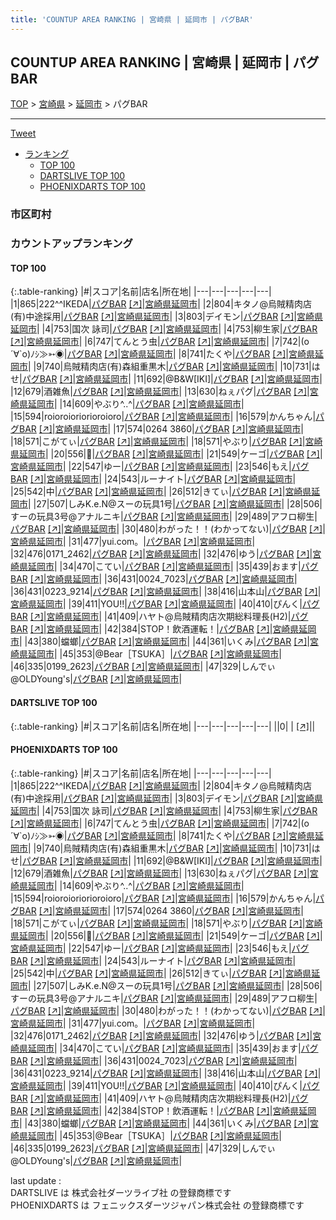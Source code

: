 ```yaml
---
title: 'COUNTUP AREA RANKING | 宮崎県 | 延岡市 | パグBAR'
---
```

## COUNTUP AREA RANKING | 宮崎県 | 延岡市 | パグBAR

[TOP](/darts/rank/) > [宮崎県](/darts/rank/宮崎県/) > [延岡市](/darts/rank/宮崎県/延岡市/) > パグBAR

___

<a href="https://twitter.com/share?ref_src=twsrc%5Etfw" data-text="COUNTUP AREA RANKING | 宮崎県延岡市パグBAR" class="twitter-share-button" data-hashtags="DARTSLIVE,PHOENIXDARTS,darts,ダーツ" data-show-count="false">Tweet</a>

* [ランキング](#カウントアップランキング)
    * [TOP 100](#top-100)
    * [DARTSLIVE TOP 100](#dartslive-top-100)
    * [PHOENIXDARTS TOP 100](#phoenixdarts-top-100)

### 市区町村

<ul>

</ul>

### カウントアップランキング

#### TOP 100



{:.table-ranking}
|#|スコア|名前|店名|所在地|
|---|---|---|---|---|
|1|865|<span class="rank-name-pd">222^^IKEDA</span>|<a href="/darts/rank/shops/92995.html">パグBAR</a> <a href="https://vs.phoenixdarts.com/jp/shop/shopDetailInfo/s_92995?s_seq=92995">[↗]</a>|<a href="/darts/rank/宮崎県/延岡市">宮崎県延岡市</a>|
|2|804|<span class="rank-name-pd">キタノ@烏賊精肉店(有)中途採用</span>|<a href="/darts/rank/shops/92995.html">パグBAR</a> <a href="https://vs.phoenixdarts.com/jp/shop/shopDetailInfo/s_92995?s_seq=92995">[↗]</a>|<a href="/darts/rank/宮崎県/延岡市">宮崎県延岡市</a>|
|3|803|<span class="rank-name-pd">デイモン</span>|<a href="/darts/rank/shops/92995.html">パグBAR</a> <a href="https://vs.phoenixdarts.com/jp/shop/shopDetailInfo/s_92995?s_seq=92995">[↗]</a>|<a href="/darts/rank/宮崎県/延岡市">宮崎県延岡市</a>|
|4|753|<span class="rank-name-pd"><span class="pro-icon-pd"></span>国次 詠司</span>|<a href="/darts/rank/shops/92995.html">パグBAR</a> <a href="https://vs.phoenixdarts.com/jp/shop/shopDetailInfo/s_92995?s_seq=92995">[↗]</a>|<a href="/darts/rank/宮崎県/延岡市">宮崎県延岡市</a>|
|4|753|<span class="rank-name-pd">柳生家</span>|<a href="/darts/rank/shops/92995.html">パグBAR</a> <a href="https://vs.phoenixdarts.com/jp/shop/shopDetailInfo/s_92995?s_seq=92995">[↗]</a>|<a href="/darts/rank/宮崎県/延岡市">宮崎県延岡市</a>|
|6|747|<span class="rank-name-pd">てんとう虫</span>|<a href="/darts/rank/shops/92995.html">パグBAR</a> <a href="https://vs.phoenixdarts.com/jp/shop/shopDetailInfo/s_92995?s_seq=92995">[↗]</a>|<a href="/darts/rank/宮崎県/延岡市">宮崎県延岡市</a>|
|7|742|<span class="rank-name-pd">(о´∀`о)ﾉｼ≫➳◉</span>|<a href="/darts/rank/shops/92995.html">パグBAR</a> <a href="https://vs.phoenixdarts.com/jp/shop/shopDetailInfo/s_92995?s_seq=92995">[↗]</a>|<a href="/darts/rank/宮崎県/延岡市">宮崎県延岡市</a>|
|8|741|<span class="rank-name-pd">たくや</span>|<a href="/darts/rank/shops/92995.html">パグBAR</a> <a href="https://vs.phoenixdarts.com/jp/shop/shopDetailInfo/s_92995?s_seq=92995">[↗]</a>|<a href="/darts/rank/宮崎県/延岡市">宮崎県延岡市</a>|
|9|740|<span class="rank-name-pd">烏賊精肉店(有)森組重黒木</span>|<a href="/darts/rank/shops/92995.html">パグBAR</a> <a href="https://vs.phoenixdarts.com/jp/shop/shopDetailInfo/s_92995?s_seq=92995">[↗]</a>|<a href="/darts/rank/宮崎県/延岡市">宮崎県延岡市</a>|
|10|731|<span class="rank-name-pd">はせ</span>|<a href="/darts/rank/shops/92995.html">パグBAR</a> <a href="https://vs.phoenixdarts.com/jp/shop/shopDetailInfo/s_92995?s_seq=92995">[↗]</a>|<a href="/darts/rank/宮崎県/延岡市">宮崎県延岡市</a>|
|11|692|<span class="rank-name-pd">@B&amp;W[IKI]</span>|<a href="/darts/rank/shops/92995.html">パグBAR</a> <a href="https://vs.phoenixdarts.com/jp/shop/shopDetailInfo/s_92995?s_seq=92995">[↗]</a>|<a href="/darts/rank/宮崎県/延岡市">宮崎県延岡市</a>|
|12|679|<span class="rank-name-pd">酒雑魚</span>|<a href="/darts/rank/shops/92995.html">パグBAR</a> <a href="https://vs.phoenixdarts.com/jp/shop/shopDetailInfo/s_92995?s_seq=92995">[↗]</a>|<a href="/darts/rank/宮崎県/延岡市">宮崎県延岡市</a>|
|13|630|<span class="rank-name-pd">ねぇパグ</span>|<a href="/darts/rank/shops/92995.html">パグBAR</a> <a href="https://vs.phoenixdarts.com/jp/shop/shopDetailInfo/s_92995?s_seq=92995">[↗]</a>|<a href="/darts/rank/宮崎県/延岡市">宮崎県延岡市</a>|
|14|609|<span class="rank-name-pd">やぶり^..^</span>|<a href="/darts/rank/shops/92995.html">パグBAR</a> <a href="https://vs.phoenixdarts.com/jp/shop/shopDetailInfo/s_92995?s_seq=92995">[↗]</a>|<a href="/darts/rank/宮崎県/延岡市">宮崎県延岡市</a>|
|15|594|<span class="rank-name-pd">roioroioriorioroioro</span>|<a href="/darts/rank/shops/92995.html">パグBAR</a> <a href="https://vs.phoenixdarts.com/jp/shop/shopDetailInfo/s_92995?s_seq=92995">[↗]</a>|<a href="/darts/rank/宮崎県/延岡市">宮崎県延岡市</a>|
|16|579|<span class="rank-name-pd">かんちゃん</span>|<a href="/darts/rank/shops/92995.html">パグBAR</a> <a href="https://vs.phoenixdarts.com/jp/shop/shopDetailInfo/s_92995?s_seq=92995">[↗]</a>|<a href="/darts/rank/宮崎県/延岡市">宮崎県延岡市</a>|
|17|574|<span class="rank-name-pd">0264 3860</span>|<a href="/darts/rank/shops/92995.html">パグBAR</a> <a href="https://vs.phoenixdarts.com/jp/shop/shopDetailInfo/s_92995?s_seq=92995">[↗]</a>|<a href="/darts/rank/宮崎県/延岡市">宮崎県延岡市</a>|
|18|571|<span class="rank-name-pd">こがてぃ</span>|<a href="/darts/rank/shops/92995.html">パグBAR</a> <a href="https://vs.phoenixdarts.com/jp/shop/shopDetailInfo/s_92995?s_seq=92995">[↗]</a>|<a href="/darts/rank/宮崎県/延岡市">宮崎県延岡市</a>|
|18|571|<span class="rank-name-pd">やぶり</span>|<a href="/darts/rank/shops/92995.html">パグBAR</a> <a href="https://vs.phoenixdarts.com/jp/shop/shopDetailInfo/s_92995?s_seq=92995">[↗]</a>|<a href="/darts/rank/宮崎県/延岡市">宮崎県延岡市</a>|
|20|556|<span class="rank-name-pd">🌚</span>|<a href="/darts/rank/shops/92995.html">パグBAR</a> <a href="https://vs.phoenixdarts.com/jp/shop/shopDetailInfo/s_92995?s_seq=92995">[↗]</a>|<a href="/darts/rank/宮崎県/延岡市">宮崎県延岡市</a>|
|21|549|<span class="rank-name-pd">ケーゴ</span>|<a href="/darts/rank/shops/92995.html">パグBAR</a> <a href="https://vs.phoenixdarts.com/jp/shop/shopDetailInfo/s_92995?s_seq=92995">[↗]</a>|<a href="/darts/rank/宮崎県/延岡市">宮崎県延岡市</a>|
|22|547|<span class="rank-name-pd">ゆー</span>|<a href="/darts/rank/shops/92995.html">パグBAR</a> <a href="https://vs.phoenixdarts.com/jp/shop/shopDetailInfo/s_92995?s_seq=92995">[↗]</a>|<a href="/darts/rank/宮崎県/延岡市">宮崎県延岡市</a>|
|23|546|<span class="rank-name-pd">もえ</span>|<a href="/darts/rank/shops/92995.html">パグBAR</a> <a href="https://vs.phoenixdarts.com/jp/shop/shopDetailInfo/s_92995?s_seq=92995">[↗]</a>|<a href="/darts/rank/宮崎県/延岡市">宮崎県延岡市</a>|
|24|543|<span class="rank-name-pd">ルーナイト</span>|<a href="/darts/rank/shops/92995.html">パグBAR</a> <a href="https://vs.phoenixdarts.com/jp/shop/shopDetailInfo/s_92995?s_seq=92995">[↗]</a>|<a href="/darts/rank/宮崎県/延岡市">宮崎県延岡市</a>|
|25|542|<span class="rank-name-pd">中</span>|<a href="/darts/rank/shops/92995.html">パグBAR</a> <a href="https://vs.phoenixdarts.com/jp/shop/shopDetailInfo/s_92995?s_seq=92995">[↗]</a>|<a href="/darts/rank/宮崎県/延岡市">宮崎県延岡市</a>|
|26|512|<span class="rank-name-pd">きてぃ</span>|<a href="/darts/rank/shops/92995.html">パグBAR</a> <a href="https://vs.phoenixdarts.com/jp/shop/shopDetailInfo/s_92995?s_seq=92995">[↗]</a>|<a href="/darts/rank/宮崎県/延岡市">宮崎県延岡市</a>|
|27|507|<span class="rank-name-pd">しみK.e.N@スーの玩具1号</span>|<a href="/darts/rank/shops/92995.html">パグBAR</a> <a href="https://vs.phoenixdarts.com/jp/shop/shopDetailInfo/s_92995?s_seq=92995">[↗]</a>|<a href="/darts/rank/宮崎県/延岡市">宮崎県延岡市</a>|
|28|506|<span class="rank-name-pd">すーの玩具3号@アナルニキ</span>|<a href="/darts/rank/shops/92995.html">パグBAR</a> <a href="https://vs.phoenixdarts.com/jp/shop/shopDetailInfo/s_92995?s_seq=92995">[↗]</a>|<a href="/darts/rank/宮崎県/延岡市">宮崎県延岡市</a>|
|29|489|<span class="rank-name-pd">アフロ柳生</span>|<a href="/darts/rank/shops/92995.html">パグBAR</a> <a href="https://vs.phoenixdarts.com/jp/shop/shopDetailInfo/s_92995?s_seq=92995">[↗]</a>|<a href="/darts/rank/宮崎県/延岡市">宮崎県延岡市</a>|
|30|480|<span class="rank-name-pd">わがった！！(わかってない)</span>|<a href="/darts/rank/shops/92995.html">パグBAR</a> <a href="https://vs.phoenixdarts.com/jp/shop/shopDetailInfo/s_92995?s_seq=92995">[↗]</a>|<a href="/darts/rank/宮崎県/延岡市">宮崎県延岡市</a>|
|31|477|<span class="rank-name-pd">yui.com。</span>|<a href="/darts/rank/shops/92995.html">パグBAR</a> <a href="https://vs.phoenixdarts.com/jp/shop/shopDetailInfo/s_92995?s_seq=92995">[↗]</a>|<a href="/darts/rank/宮崎県/延岡市">宮崎県延岡市</a>|
|32|476|<span class="rank-name-pd">0171_2462</span>|<a href="/darts/rank/shops/92995.html">パグBAR</a> <a href="https://vs.phoenixdarts.com/jp/shop/shopDetailInfo/s_92995?s_seq=92995">[↗]</a>|<a href="/darts/rank/宮崎県/延岡市">宮崎県延岡市</a>|
|32|476|<span class="rank-name-pd">ゆう</span>|<a href="/darts/rank/shops/92995.html">パグBAR</a> <a href="https://vs.phoenixdarts.com/jp/shop/shopDetailInfo/s_92995?s_seq=92995">[↗]</a>|<a href="/darts/rank/宮崎県/延岡市">宮崎県延岡市</a>|
|34|470|<span class="rank-name-pd">こてい</span>|<a href="/darts/rank/shops/92995.html">パグBAR</a> <a href="https://vs.phoenixdarts.com/jp/shop/shopDetailInfo/s_92995?s_seq=92995">[↗]</a>|<a href="/darts/rank/宮崎県/延岡市">宮崎県延岡市</a>|
|35|439|<span class="rank-name-pd">おます</span>|<a href="/darts/rank/shops/92995.html">パグBAR</a> <a href="https://vs.phoenixdarts.com/jp/shop/shopDetailInfo/s_92995?s_seq=92995">[↗]</a>|<a href="/darts/rank/宮崎県/延岡市">宮崎県延岡市</a>|
|36|431|<span class="rank-name-pd">0024_7023</span>|<a href="/darts/rank/shops/92995.html">パグBAR</a> <a href="https://vs.phoenixdarts.com/jp/shop/shopDetailInfo/s_92995?s_seq=92995">[↗]</a>|<a href="/darts/rank/宮崎県/延岡市">宮崎県延岡市</a>|
|36|431|<span class="rank-name-pd">0223_9214</span>|<a href="/darts/rank/shops/92995.html">パグBAR</a> <a href="https://vs.phoenixdarts.com/jp/shop/shopDetailInfo/s_92995?s_seq=92995">[↗]</a>|<a href="/darts/rank/宮崎県/延岡市">宮崎県延岡市</a>|
|38|416|<span class="rank-name-pd">山本山</span>|<a href="/darts/rank/shops/92995.html">パグBAR</a> <a href="https://vs.phoenixdarts.com/jp/shop/shopDetailInfo/s_92995?s_seq=92995">[↗]</a>|<a href="/darts/rank/宮崎県/延岡市">宮崎県延岡市</a>|
|39|411|<span class="rank-name-pd">YOU!!</span>|<a href="/darts/rank/shops/92995.html">パグBAR</a> <a href="https://vs.phoenixdarts.com/jp/shop/shopDetailInfo/s_92995?s_seq=92995">[↗]</a>|<a href="/darts/rank/宮崎県/延岡市">宮崎県延岡市</a>|
|40|410|<span class="rank-name-pd">ぴんく</span>|<a href="/darts/rank/shops/92995.html">パグBAR</a> <a href="https://vs.phoenixdarts.com/jp/shop/shopDetailInfo/s_92995?s_seq=92995">[↗]</a>|<a href="/darts/rank/宮崎県/延岡市">宮崎県延岡市</a>|
|41|409|<span class="rank-name-pd">ハヤト@烏賊精肉店次期総料理長(H2)</span>|<a href="/darts/rank/shops/92995.html">パグBAR</a> <a href="https://vs.phoenixdarts.com/jp/shop/shopDetailInfo/s_92995?s_seq=92995">[↗]</a>|<a href="/darts/rank/宮崎県/延岡市">宮崎県延岡市</a>|
|42|384|<span class="rank-name-pd">STOP！飲酒運転！</span>|<a href="/darts/rank/shops/92995.html">パグBAR</a> <a href="https://vs.phoenixdarts.com/jp/shop/shopDetailInfo/s_92995?s_seq=92995">[↗]</a>|<a href="/darts/rank/宮崎県/延岡市">宮崎県延岡市</a>|
|43|380|<span class="rank-name-pd">蟷螂</span>|<a href="/darts/rank/shops/92995.html">パグBAR</a> <a href="https://vs.phoenixdarts.com/jp/shop/shopDetailInfo/s_92995?s_seq=92995">[↗]</a>|<a href="/darts/rank/宮崎県/延岡市">宮崎県延岡市</a>|
|44|361|<span class="rank-name-pd">いくみ</span>|<a href="/darts/rank/shops/92995.html">パグBAR</a> <a href="https://vs.phoenixdarts.com/jp/shop/shopDetailInfo/s_92995?s_seq=92995">[↗]</a>|<a href="/darts/rank/宮崎県/延岡市">宮崎県延岡市</a>|
|45|353|<span class="rank-name-pd">@Bear［TSUKA］</span>|<a href="/darts/rank/shops/92995.html">パグBAR</a> <a href="https://vs.phoenixdarts.com/jp/shop/shopDetailInfo/s_92995?s_seq=92995">[↗]</a>|<a href="/darts/rank/宮崎県/延岡市">宮崎県延岡市</a>|
|46|335|<span class="rank-name-pd">0199_2623</span>|<a href="/darts/rank/shops/92995.html">パグBAR</a> <a href="https://vs.phoenixdarts.com/jp/shop/shopDetailInfo/s_92995?s_seq=92995">[↗]</a>|<a href="/darts/rank/宮崎県/延岡市">宮崎県延岡市</a>|
|47|329|<span class="rank-name-pd">しんでぃ@OLDYoung&#x27;s</span>|<a href="/darts/rank/shops/92995.html">パグBAR</a> <a href="https://vs.phoenixdarts.com/jp/shop/shopDetailInfo/s_92995?s_seq=92995">[↗]</a>|<a href="/darts/rank/宮崎県/延岡市">宮崎県延岡市</a>|


#### DARTSLIVE TOP 100



{:.table-ranking}
|#|スコア|名前|店名|所在地|
|---|---|---|---|---|
||0|<span class="rank-name-dl"> </span>|<a href="/darts/rank/shops/.html"></a> <a href="">[↗]</a>|<a href="/darts/rank//"></a>|


#### PHOENIXDARTS TOP 100



{:.table-ranking}
|#|スコア|名前|店名|所在地|
|---|---|---|---|---|
|1|865|<span class="rank-name-pd">222^^IKEDA</span>|<a href="/darts/rank/shops/92995.html">パグBAR</a> <a href="https://vs.phoenixdarts.com/jp/shop/shopDetailInfo/s_92995?s_seq=92995">[↗]</a>|<a href="/darts/rank/宮崎県/延岡市">宮崎県延岡市</a>|
|2|804|<span class="rank-name-pd">キタノ@烏賊精肉店(有)中途採用</span>|<a href="/darts/rank/shops/92995.html">パグBAR</a> <a href="https://vs.phoenixdarts.com/jp/shop/shopDetailInfo/s_92995?s_seq=92995">[↗]</a>|<a href="/darts/rank/宮崎県/延岡市">宮崎県延岡市</a>|
|3|803|<span class="rank-name-pd">デイモン</span>|<a href="/darts/rank/shops/92995.html">パグBAR</a> <a href="https://vs.phoenixdarts.com/jp/shop/shopDetailInfo/s_92995?s_seq=92995">[↗]</a>|<a href="/darts/rank/宮崎県/延岡市">宮崎県延岡市</a>|
|4|753|<span class="rank-name-pd"><span class="pro-icon-pd"></span>国次 詠司</span>|<a href="/darts/rank/shops/92995.html">パグBAR</a> <a href="https://vs.phoenixdarts.com/jp/shop/shopDetailInfo/s_92995?s_seq=92995">[↗]</a>|<a href="/darts/rank/宮崎県/延岡市">宮崎県延岡市</a>|
|4|753|<span class="rank-name-pd">柳生家</span>|<a href="/darts/rank/shops/92995.html">パグBAR</a> <a href="https://vs.phoenixdarts.com/jp/shop/shopDetailInfo/s_92995?s_seq=92995">[↗]</a>|<a href="/darts/rank/宮崎県/延岡市">宮崎県延岡市</a>|
|6|747|<span class="rank-name-pd">てんとう虫</span>|<a href="/darts/rank/shops/92995.html">パグBAR</a> <a href="https://vs.phoenixdarts.com/jp/shop/shopDetailInfo/s_92995?s_seq=92995">[↗]</a>|<a href="/darts/rank/宮崎県/延岡市">宮崎県延岡市</a>|
|7|742|<span class="rank-name-pd">(о´∀`о)ﾉｼ≫➳◉</span>|<a href="/darts/rank/shops/92995.html">パグBAR</a> <a href="https://vs.phoenixdarts.com/jp/shop/shopDetailInfo/s_92995?s_seq=92995">[↗]</a>|<a href="/darts/rank/宮崎県/延岡市">宮崎県延岡市</a>|
|8|741|<span class="rank-name-pd">たくや</span>|<a href="/darts/rank/shops/92995.html">パグBAR</a> <a href="https://vs.phoenixdarts.com/jp/shop/shopDetailInfo/s_92995?s_seq=92995">[↗]</a>|<a href="/darts/rank/宮崎県/延岡市">宮崎県延岡市</a>|
|9|740|<span class="rank-name-pd">烏賊精肉店(有)森組重黒木</span>|<a href="/darts/rank/shops/92995.html">パグBAR</a> <a href="https://vs.phoenixdarts.com/jp/shop/shopDetailInfo/s_92995?s_seq=92995">[↗]</a>|<a href="/darts/rank/宮崎県/延岡市">宮崎県延岡市</a>|
|10|731|<span class="rank-name-pd">はせ</span>|<a href="/darts/rank/shops/92995.html">パグBAR</a> <a href="https://vs.phoenixdarts.com/jp/shop/shopDetailInfo/s_92995?s_seq=92995">[↗]</a>|<a href="/darts/rank/宮崎県/延岡市">宮崎県延岡市</a>|
|11|692|<span class="rank-name-pd">@B&amp;W[IKI]</span>|<a href="/darts/rank/shops/92995.html">パグBAR</a> <a href="https://vs.phoenixdarts.com/jp/shop/shopDetailInfo/s_92995?s_seq=92995">[↗]</a>|<a href="/darts/rank/宮崎県/延岡市">宮崎県延岡市</a>|
|12|679|<span class="rank-name-pd">酒雑魚</span>|<a href="/darts/rank/shops/92995.html">パグBAR</a> <a href="https://vs.phoenixdarts.com/jp/shop/shopDetailInfo/s_92995?s_seq=92995">[↗]</a>|<a href="/darts/rank/宮崎県/延岡市">宮崎県延岡市</a>|
|13|630|<span class="rank-name-pd">ねぇパグ</span>|<a href="/darts/rank/shops/92995.html">パグBAR</a> <a href="https://vs.phoenixdarts.com/jp/shop/shopDetailInfo/s_92995?s_seq=92995">[↗]</a>|<a href="/darts/rank/宮崎県/延岡市">宮崎県延岡市</a>|
|14|609|<span class="rank-name-pd">やぶり^..^</span>|<a href="/darts/rank/shops/92995.html">パグBAR</a> <a href="https://vs.phoenixdarts.com/jp/shop/shopDetailInfo/s_92995?s_seq=92995">[↗]</a>|<a href="/darts/rank/宮崎県/延岡市">宮崎県延岡市</a>|
|15|594|<span class="rank-name-pd">roioroioriorioroioro</span>|<a href="/darts/rank/shops/92995.html">パグBAR</a> <a href="https://vs.phoenixdarts.com/jp/shop/shopDetailInfo/s_92995?s_seq=92995">[↗]</a>|<a href="/darts/rank/宮崎県/延岡市">宮崎県延岡市</a>|
|16|579|<span class="rank-name-pd">かんちゃん</span>|<a href="/darts/rank/shops/92995.html">パグBAR</a> <a href="https://vs.phoenixdarts.com/jp/shop/shopDetailInfo/s_92995?s_seq=92995">[↗]</a>|<a href="/darts/rank/宮崎県/延岡市">宮崎県延岡市</a>|
|17|574|<span class="rank-name-pd">0264 3860</span>|<a href="/darts/rank/shops/92995.html">パグBAR</a> <a href="https://vs.phoenixdarts.com/jp/shop/shopDetailInfo/s_92995?s_seq=92995">[↗]</a>|<a href="/darts/rank/宮崎県/延岡市">宮崎県延岡市</a>|
|18|571|<span class="rank-name-pd">こがてぃ</span>|<a href="/darts/rank/shops/92995.html">パグBAR</a> <a href="https://vs.phoenixdarts.com/jp/shop/shopDetailInfo/s_92995?s_seq=92995">[↗]</a>|<a href="/darts/rank/宮崎県/延岡市">宮崎県延岡市</a>|
|18|571|<span class="rank-name-pd">やぶり</span>|<a href="/darts/rank/shops/92995.html">パグBAR</a> <a href="https://vs.phoenixdarts.com/jp/shop/shopDetailInfo/s_92995?s_seq=92995">[↗]</a>|<a href="/darts/rank/宮崎県/延岡市">宮崎県延岡市</a>|
|20|556|<span class="rank-name-pd">🌚</span>|<a href="/darts/rank/shops/92995.html">パグBAR</a> <a href="https://vs.phoenixdarts.com/jp/shop/shopDetailInfo/s_92995?s_seq=92995">[↗]</a>|<a href="/darts/rank/宮崎県/延岡市">宮崎県延岡市</a>|
|21|549|<span class="rank-name-pd">ケーゴ</span>|<a href="/darts/rank/shops/92995.html">パグBAR</a> <a href="https://vs.phoenixdarts.com/jp/shop/shopDetailInfo/s_92995?s_seq=92995">[↗]</a>|<a href="/darts/rank/宮崎県/延岡市">宮崎県延岡市</a>|
|22|547|<span class="rank-name-pd">ゆー</span>|<a href="/darts/rank/shops/92995.html">パグBAR</a> <a href="https://vs.phoenixdarts.com/jp/shop/shopDetailInfo/s_92995?s_seq=92995">[↗]</a>|<a href="/darts/rank/宮崎県/延岡市">宮崎県延岡市</a>|
|23|546|<span class="rank-name-pd">もえ</span>|<a href="/darts/rank/shops/92995.html">パグBAR</a> <a href="https://vs.phoenixdarts.com/jp/shop/shopDetailInfo/s_92995?s_seq=92995">[↗]</a>|<a href="/darts/rank/宮崎県/延岡市">宮崎県延岡市</a>|
|24|543|<span class="rank-name-pd">ルーナイト</span>|<a href="/darts/rank/shops/92995.html">パグBAR</a> <a href="https://vs.phoenixdarts.com/jp/shop/shopDetailInfo/s_92995?s_seq=92995">[↗]</a>|<a href="/darts/rank/宮崎県/延岡市">宮崎県延岡市</a>|
|25|542|<span class="rank-name-pd">中</span>|<a href="/darts/rank/shops/92995.html">パグBAR</a> <a href="https://vs.phoenixdarts.com/jp/shop/shopDetailInfo/s_92995?s_seq=92995">[↗]</a>|<a href="/darts/rank/宮崎県/延岡市">宮崎県延岡市</a>|
|26|512|<span class="rank-name-pd">きてぃ</span>|<a href="/darts/rank/shops/92995.html">パグBAR</a> <a href="https://vs.phoenixdarts.com/jp/shop/shopDetailInfo/s_92995?s_seq=92995">[↗]</a>|<a href="/darts/rank/宮崎県/延岡市">宮崎県延岡市</a>|
|27|507|<span class="rank-name-pd">しみK.e.N@スーの玩具1号</span>|<a href="/darts/rank/shops/92995.html">パグBAR</a> <a href="https://vs.phoenixdarts.com/jp/shop/shopDetailInfo/s_92995?s_seq=92995">[↗]</a>|<a href="/darts/rank/宮崎県/延岡市">宮崎県延岡市</a>|
|28|506|<span class="rank-name-pd">すーの玩具3号@アナルニキ</span>|<a href="/darts/rank/shops/92995.html">パグBAR</a> <a href="https://vs.phoenixdarts.com/jp/shop/shopDetailInfo/s_92995?s_seq=92995">[↗]</a>|<a href="/darts/rank/宮崎県/延岡市">宮崎県延岡市</a>|
|29|489|<span class="rank-name-pd">アフロ柳生</span>|<a href="/darts/rank/shops/92995.html">パグBAR</a> <a href="https://vs.phoenixdarts.com/jp/shop/shopDetailInfo/s_92995?s_seq=92995">[↗]</a>|<a href="/darts/rank/宮崎県/延岡市">宮崎県延岡市</a>|
|30|480|<span class="rank-name-pd">わがった！！(わかってない)</span>|<a href="/darts/rank/shops/92995.html">パグBAR</a> <a href="https://vs.phoenixdarts.com/jp/shop/shopDetailInfo/s_92995?s_seq=92995">[↗]</a>|<a href="/darts/rank/宮崎県/延岡市">宮崎県延岡市</a>|
|31|477|<span class="rank-name-pd">yui.com。</span>|<a href="/darts/rank/shops/92995.html">パグBAR</a> <a href="https://vs.phoenixdarts.com/jp/shop/shopDetailInfo/s_92995?s_seq=92995">[↗]</a>|<a href="/darts/rank/宮崎県/延岡市">宮崎県延岡市</a>|
|32|476|<span class="rank-name-pd">0171_2462</span>|<a href="/darts/rank/shops/92995.html">パグBAR</a> <a href="https://vs.phoenixdarts.com/jp/shop/shopDetailInfo/s_92995?s_seq=92995">[↗]</a>|<a href="/darts/rank/宮崎県/延岡市">宮崎県延岡市</a>|
|32|476|<span class="rank-name-pd">ゆう</span>|<a href="/darts/rank/shops/92995.html">パグBAR</a> <a href="https://vs.phoenixdarts.com/jp/shop/shopDetailInfo/s_92995?s_seq=92995">[↗]</a>|<a href="/darts/rank/宮崎県/延岡市">宮崎県延岡市</a>|
|34|470|<span class="rank-name-pd">こてい</span>|<a href="/darts/rank/shops/92995.html">パグBAR</a> <a href="https://vs.phoenixdarts.com/jp/shop/shopDetailInfo/s_92995?s_seq=92995">[↗]</a>|<a href="/darts/rank/宮崎県/延岡市">宮崎県延岡市</a>|
|35|439|<span class="rank-name-pd">おます</span>|<a href="/darts/rank/shops/92995.html">パグBAR</a> <a href="https://vs.phoenixdarts.com/jp/shop/shopDetailInfo/s_92995?s_seq=92995">[↗]</a>|<a href="/darts/rank/宮崎県/延岡市">宮崎県延岡市</a>|
|36|431|<span class="rank-name-pd">0024_7023</span>|<a href="/darts/rank/shops/92995.html">パグBAR</a> <a href="https://vs.phoenixdarts.com/jp/shop/shopDetailInfo/s_92995?s_seq=92995">[↗]</a>|<a href="/darts/rank/宮崎県/延岡市">宮崎県延岡市</a>|
|36|431|<span class="rank-name-pd">0223_9214</span>|<a href="/darts/rank/shops/92995.html">パグBAR</a> <a href="https://vs.phoenixdarts.com/jp/shop/shopDetailInfo/s_92995?s_seq=92995">[↗]</a>|<a href="/darts/rank/宮崎県/延岡市">宮崎県延岡市</a>|
|38|416|<span class="rank-name-pd">山本山</span>|<a href="/darts/rank/shops/92995.html">パグBAR</a> <a href="https://vs.phoenixdarts.com/jp/shop/shopDetailInfo/s_92995?s_seq=92995">[↗]</a>|<a href="/darts/rank/宮崎県/延岡市">宮崎県延岡市</a>|
|39|411|<span class="rank-name-pd">YOU!!</span>|<a href="/darts/rank/shops/92995.html">パグBAR</a> <a href="https://vs.phoenixdarts.com/jp/shop/shopDetailInfo/s_92995?s_seq=92995">[↗]</a>|<a href="/darts/rank/宮崎県/延岡市">宮崎県延岡市</a>|
|40|410|<span class="rank-name-pd">ぴんく</span>|<a href="/darts/rank/shops/92995.html">パグBAR</a> <a href="https://vs.phoenixdarts.com/jp/shop/shopDetailInfo/s_92995?s_seq=92995">[↗]</a>|<a href="/darts/rank/宮崎県/延岡市">宮崎県延岡市</a>|
|41|409|<span class="rank-name-pd">ハヤト@烏賊精肉店次期総料理長(H2)</span>|<a href="/darts/rank/shops/92995.html">パグBAR</a> <a href="https://vs.phoenixdarts.com/jp/shop/shopDetailInfo/s_92995?s_seq=92995">[↗]</a>|<a href="/darts/rank/宮崎県/延岡市">宮崎県延岡市</a>|
|42|384|<span class="rank-name-pd">STOP！飲酒運転！</span>|<a href="/darts/rank/shops/92995.html">パグBAR</a> <a href="https://vs.phoenixdarts.com/jp/shop/shopDetailInfo/s_92995?s_seq=92995">[↗]</a>|<a href="/darts/rank/宮崎県/延岡市">宮崎県延岡市</a>|
|43|380|<span class="rank-name-pd">蟷螂</span>|<a href="/darts/rank/shops/92995.html">パグBAR</a> <a href="https://vs.phoenixdarts.com/jp/shop/shopDetailInfo/s_92995?s_seq=92995">[↗]</a>|<a href="/darts/rank/宮崎県/延岡市">宮崎県延岡市</a>|
|44|361|<span class="rank-name-pd">いくみ</span>|<a href="/darts/rank/shops/92995.html">パグBAR</a> <a href="https://vs.phoenixdarts.com/jp/shop/shopDetailInfo/s_92995?s_seq=92995">[↗]</a>|<a href="/darts/rank/宮崎県/延岡市">宮崎県延岡市</a>|
|45|353|<span class="rank-name-pd">@Bear［TSUKA］</span>|<a href="/darts/rank/shops/92995.html">パグBAR</a> <a href="https://vs.phoenixdarts.com/jp/shop/shopDetailInfo/s_92995?s_seq=92995">[↗]</a>|<a href="/darts/rank/宮崎県/延岡市">宮崎県延岡市</a>|
|46|335|<span class="rank-name-pd">0199_2623</span>|<a href="/darts/rank/shops/92995.html">パグBAR</a> <a href="https://vs.phoenixdarts.com/jp/shop/shopDetailInfo/s_92995?s_seq=92995">[↗]</a>|<a href="/darts/rank/宮崎県/延岡市">宮崎県延岡市</a>|
|47|329|<span class="rank-name-pd">しんでぃ@OLDYoung&#x27;s</span>|<a href="/darts/rank/shops/92995.html">パグBAR</a> <a href="https://vs.phoenixdarts.com/jp/shop/shopDetailInfo/s_92995?s_seq=92995">[↗]</a>|<a href="/darts/rank/宮崎県/延岡市">宮崎県延岡市</a>|


<div class="footer border-top border-gray-light mt-5 pt-3 text-right text-gray">
    last update : <span style="font-weight: italic" id="foot_last_modified"></span><br />
    DARTSLIVE は 株式会社ダーツライブ社 の登録商標です<br />
    PHOENIXDARTS は フェニックスダーツジャパン株式会社 の登録商標です<br />
</div>

<script src="https://cdnjs.cloudflare.com/ajax/libs/jquery.tablesorter/2.31.3/js/jquery.tablesorter.min.js" integrity="sha512-qzgd5cYSZcosqpzpn7zF2ZId8f/8CHmFKZ8j7mU4OUXTNRd5g+ZHBPsgKEwoqxCtdQvExE5LprwwPAgoicguNg==" crossorigin="anonymous" referrerpolicy="no-referrer"></script>
<link rel="stylesheet" href="https://cdnjs.cloudflare.com/ajax/libs/jquery.tablesorter/2.31.3/css/theme.default.min.css" integrity="sha512-wghhOJkjQX0Lh3NSWvNKeZ0ZpNn+SPVXX1Qyc9OCaogADktxrBiBdKGDoqVUOyhStvMBmJQ8ZdMHiR3wuEq8+w==" crossorigin="anonymous" referrerpolicy="no-referrer" />
<script>
$(function() {
    $(".table-ranking").tablesorter({sortList:[[0, 0]]});
    $("#foot_last_modified").text(formatDate(new Date(document.lastModified), 'yyyy-MM-dd HH:mm:ss'));
});
</script>

<script async src="https://platform.twitter.com/widgets.js" charset="utf-8"></script>